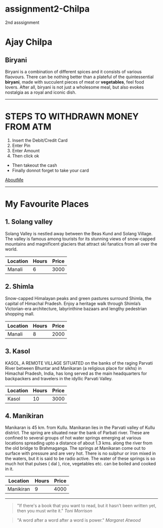 # assignment2-Chilpa
2nd asssignment
# Ajay Chilpa
## Biryani
  Biryani is a combination of different spices and it consists of various flaovours.
  There can be nothing better than a plateful of the quintessential **biryani**, made with succulent pieces of meat or **vegetables**, feel food lovers. After all, biryani is not just a wholesome meal, but also evokes nostalgia as a royal and iconic dish.

  ***

  # STEPS TO WITHDRAWN MONEY FROM ATM
  1. Insert the Debit/Credit Card
  2. Enter Pin
  3. Enter Amount
  4. Then click ok
  * Then takeout the cash 
  * Finally donnot forget to take your card 

  [AboutMe](https://github.com/ChilpaAjay1990/assignment2-Chilpa/blob/main/AboutMe.md)

  ***

  # My Favourite Places 

  ##  1. Solang valley
  Solang Valley is nestled away between the Beas Kund and Solang Village. The valley is famous among tourists for its stunning views of snow-capped mountains and magnificent glaciers that attract ski fanatics from all over the world.

  | Location | Hours | Price |
  | --- | --------- | ---|
  | Manali | 6 | 3000 |

  ##  2. Shimla 
  Snow-capped Himalayan peaks and green pastures surround Shimla, the capital of Himachal Pradesh. Enjoy a heritage walk through Shimla’s Victorian-era architecture, labyrinthine bazaars and lengthy pedestrian shopping mall.
  
  | Location | Hours | Price |
  | --- | --------- | ---|
  | Manali | 8 | 2000 | 

  ##  3. Kasol 
  KASOL, A REMOTE VILLAGE SITUATED on the banks of the raging Parvati River between Bhuntar and Manikaran (a religious place for sikhs) in Himachal Pradesh, India, has long served as the main headquarters for backpackers and travelers in the idyllic Parvati Valley.
  
  | Location | Hours | Price |
  | --- | --------- | ---|
  | Kasol | 10 | 3000 |

   ##  4. Manikiran 
  Manikaran is 45 km. from Kullu. Manikaran lies in the Parvati valley of Kullu district. The spring are situated near the bank of Parbati river. These are confined to several groups of hot water springs emerging at various locations spreading upto a distance of about 1.3 kms. along the river from the old bridge to Brahmaganga. The springs at Manikaran come out to surface with pressure and are very hot. There is no sulphur or iron mixed in the waters, but it is said to be radio active. The water of these springs is so much hot that pulses ( dal ), rice, vegetables etc. can be boiled and cooked in it.

  | Location | Hours | Price |
  | --- | --------- | ---|
  | Manikiran | 9 | 4000 |

  ***

  >"If there's a book that you want to read, but it hasn't been written yet, then you must write it."
  *Toni Morrison*

  >"A word after a word after a word is power."
  *Margaret Atwood*








   
